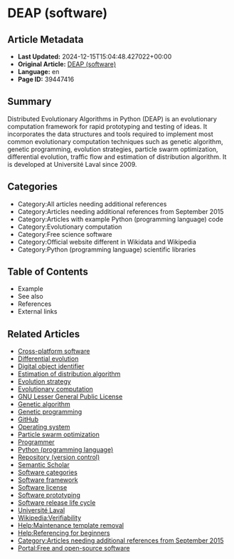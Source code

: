 # DEAP (software)

## Article Metadata

- **Last Updated:** 2024-12-15T15:04:48.427022+00:00
- **Original Article:** [DEAP (software)](https://en.wikipedia.org/wiki/DEAP_(software))
- **Language:** en
- **Page ID:** 39447416

## Summary

Distributed Evolutionary Algorithms in Python (DEAP) is an evolutionary computation framework for rapid prototyping and testing of ideas. It incorporates the data structures and tools required to implement most common evolutionary computation techniques such as genetic algorithm, genetic programming, evolution strategies, particle swarm optimization, differential evolution, traffic flow and estimation of distribution algorithm. It is developed at Université Laval since 2009.

## Categories

- Category:All articles needing additional references
- Category:Articles needing additional references from September 2015
- Category:Articles with example Python (programming language) code
- Category:Evolutionary computation
- Category:Free science software
- Category:Official website different in Wikidata and Wikipedia
- Category:Python (programming language) scientific libraries

## Table of Contents

- Example
- See also
- References
- External links

## Related Articles

- [Cross-platform software](https://en.wikipedia.org/wiki/Cross-platform_software)
- [Differential evolution](https://en.wikipedia.org/wiki/Differential_evolution)
- [Digital object identifier](https://en.wikipedia.org/wiki/Digital_object_identifier)
- [Estimation of distribution algorithm](https://en.wikipedia.org/wiki/Estimation_of_distribution_algorithm)
- [Evolution strategy](https://en.wikipedia.org/wiki/Evolution_strategy)
- [Evolutionary computation](https://en.wikipedia.org/wiki/Evolutionary_computation)
- [GNU Lesser General Public License](https://en.wikipedia.org/wiki/GNU_Lesser_General_Public_License)
- [Genetic algorithm](https://en.wikipedia.org/wiki/Genetic_algorithm)
- [Genetic programming](https://en.wikipedia.org/wiki/Genetic_programming)
- [GitHub](https://en.wikipedia.org/wiki/GitHub)
- [Operating system](https://en.wikipedia.org/wiki/Operating_system)
- [Particle swarm optimization](https://en.wikipedia.org/wiki/Particle_swarm_optimization)
- [Programmer](https://en.wikipedia.org/wiki/Programmer)
- [Python (programming language)](https://en.wikipedia.org/wiki/Python_(programming_language))
- [Repository (version control)](https://en.wikipedia.org/wiki/Repository_(version_control))
- [Semantic Scholar](https://en.wikipedia.org/wiki/Semantic_Scholar)
- [Software categories](https://en.wikipedia.org/wiki/Software_categories)
- [Software framework](https://en.wikipedia.org/wiki/Software_framework)
- [Software license](https://en.wikipedia.org/wiki/Software_license)
- [Software prototyping](https://en.wikipedia.org/wiki/Software_prototyping)
- [Software release life cycle](https://en.wikipedia.org/wiki/Software_release_life_cycle)
- [Université Laval](https://en.wikipedia.org/wiki/Universit%C3%A9_Laval)
- [Wikipedia:Verifiability](https://en.wikipedia.org/wiki/Wikipedia:Verifiability)
- [Help:Maintenance template removal](https://en.wikipedia.org/wiki/Help:Maintenance_template_removal)
- [Help:Referencing for beginners](https://en.wikipedia.org/wiki/Help:Referencing_for_beginners)
- [Category:Articles needing additional references from September 2015](https://en.wikipedia.org/wiki/Category:Articles_needing_additional_references_from_September_2015)
- [Portal:Free and open-source software](https://en.wikipedia.org/wiki/Portal:Free_and_open-source_software)
